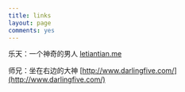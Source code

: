 ```yaml
---
title: links
layout: page
comments: yes
---
```



乐天：一个神奇的男人 [letiantian.me](letiantian.me)

师兄：坐在右边的大神 [http://www.darlingfive.com/](http://www.darlingfive.com/)
